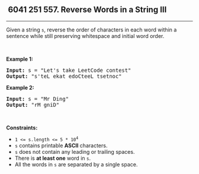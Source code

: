 <h2> 6041 251
557. Reverse Words in a String III</h2><hr><div><p>Given a string <code>s</code>, reverse the order of characters in each word within a sentence while still preserving whitespace and initial word order.</p>

<p>&nbsp;</p>
<p><strong class="example">Example 1:</strong></p>

<pre><strong>Input:</strong> s = "Let's take LeetCode contest"
<strong>Output:</strong> "s'teL ekat edoCteeL tsetnoc"
</pre>

<p><strong class="example">Example 2:</strong></p>

<pre><strong>Input:</strong> s = "Mr Ding"
<strong>Output:</strong> "rM gniD"
</pre>

<p>&nbsp;</p>
<p><strong>Constraints:</strong></p>

<ul>
	<li><code>1 &lt;= s.length &lt;= 5 * 10<sup>4</sup></code></li>
	<li><code>s</code> contains printable <strong>ASCII</strong> characters.</li>
	<li><code>s</code> does not contain any leading or trailing spaces.</li>
	<li>There is <strong>at least one</strong> word in <code>s</code>.</li>
	<li>All the words in <code>s</code> are separated by a single space.</li>
</ul>
</div>